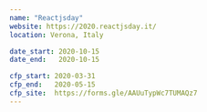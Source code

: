 ```yaml
---
name: "Reactjsday"
website: https://2020.reactjsday.it/
location: Verona, Italy

date_start: 2020-10-15
date_end:   2020-10-15

cfp_start: 2020-03-31
cfp_end:   2020-05-15
cfp_site:  https://forms.gle/AAUuTypWc7TUMAQz7
---
```

